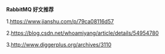 **RabbitMQ 好文推荐**

1.https://www.jianshu.com/p/79ca08116d57

2.https://blog.csdn.net/whoamiyang/article/details/54954780

3.http://www.diggerplus.org/archives/3110